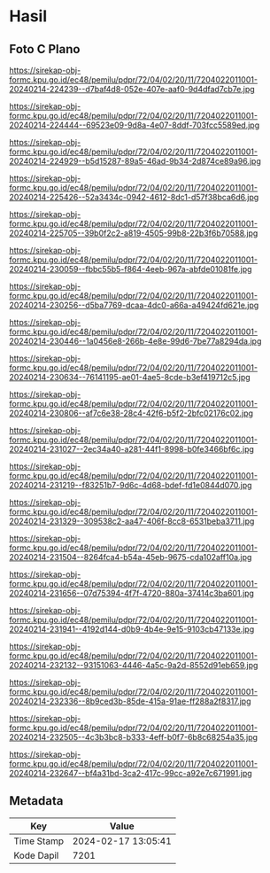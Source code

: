 # Hasil

## Foto C Plano

https://sirekap-obj-formc.kpu.go.id/ec48/pemilu/pdpr/72/04/02/20/11/7204022011001-20240214-224239--d7baf4d8-052e-407e-aaf0-9d4dfad7cb7e.jpg

https://sirekap-obj-formc.kpu.go.id/ec48/pemilu/pdpr/72/04/02/20/11/7204022011001-20240214-224444--69523e09-9d8a-4e07-8ddf-703fcc5589ed.jpg

https://sirekap-obj-formc.kpu.go.id/ec48/pemilu/pdpr/72/04/02/20/11/7204022011001-20240214-224929--b5d15287-89a5-46ad-9b34-2d874ce89a96.jpg

https://sirekap-obj-formc.kpu.go.id/ec48/pemilu/pdpr/72/04/02/20/11/7204022011001-20240214-225426--52a3434c-0942-4612-8dc1-d57f38bca6d6.jpg

https://sirekap-obj-formc.kpu.go.id/ec48/pemilu/pdpr/72/04/02/20/11/7204022011001-20240214-225705--39b0f2c2-a819-4505-99b8-22b3f6b70588.jpg

https://sirekap-obj-formc.kpu.go.id/ec48/pemilu/pdpr/72/04/02/20/11/7204022011001-20240214-230059--fbbc55b5-f864-4eeb-967a-abfde01081fe.jpg

https://sirekap-obj-formc.kpu.go.id/ec48/pemilu/pdpr/72/04/02/20/11/7204022011001-20240214-230256--d5ba7769-dcaa-4dc0-a66a-a49424fd621e.jpg

https://sirekap-obj-formc.kpu.go.id/ec48/pemilu/pdpr/72/04/02/20/11/7204022011001-20240214-230446--1a0456e8-266b-4e8e-99d6-7be77a8294da.jpg

https://sirekap-obj-formc.kpu.go.id/ec48/pemilu/pdpr/72/04/02/20/11/7204022011001-20240214-230634--76141195-ae01-4ae5-8cde-b3ef419712c5.jpg

https://sirekap-obj-formc.kpu.go.id/ec48/pemilu/pdpr/72/04/02/20/11/7204022011001-20240214-230806--af7c6e38-28c4-42f6-b5f2-2bfc02176c02.jpg

https://sirekap-obj-formc.kpu.go.id/ec48/pemilu/pdpr/72/04/02/20/11/7204022011001-20240214-231027--2ec34a40-a281-44f1-8998-b0fe3466bf6c.jpg

https://sirekap-obj-formc.kpu.go.id/ec48/pemilu/pdpr/72/04/02/20/11/7204022011001-20240214-231219--f83251b7-9d6c-4d68-bdef-fd1e0844d070.jpg

https://sirekap-obj-formc.kpu.go.id/ec48/pemilu/pdpr/72/04/02/20/11/7204022011001-20240214-231329--309538c2-aa47-406f-8cc8-6531beba3711.jpg

https://sirekap-obj-formc.kpu.go.id/ec48/pemilu/pdpr/72/04/02/20/11/7204022011001-20240214-231504--8264fca4-b54a-45eb-9675-cda102aff10a.jpg

https://sirekap-obj-formc.kpu.go.id/ec48/pemilu/pdpr/72/04/02/20/11/7204022011001-20240214-231656--07d75394-4f7f-4720-880a-37414c3ba601.jpg

https://sirekap-obj-formc.kpu.go.id/ec48/pemilu/pdpr/72/04/02/20/11/7204022011001-20240214-231941--4192d144-d0b9-4b4e-9e15-9103cb47133e.jpg

https://sirekap-obj-formc.kpu.go.id/ec48/pemilu/pdpr/72/04/02/20/11/7204022011001-20240214-232132--93151063-4446-4a5c-9a2d-8552d91eb659.jpg

https://sirekap-obj-formc.kpu.go.id/ec48/pemilu/pdpr/72/04/02/20/11/7204022011001-20240214-232336--8b9ced3b-85de-415a-91ae-ff288a2f8317.jpg

https://sirekap-obj-formc.kpu.go.id/ec48/pemilu/pdpr/72/04/02/20/11/7204022011001-20240214-232505--4c3b3bc8-b333-4eff-b0f7-6b8c68254a35.jpg

https://sirekap-obj-formc.kpu.go.id/ec48/pemilu/pdpr/72/04/02/20/11/7204022011001-20240214-232647--bf4a31bd-3ca2-417c-99cc-a92e7c671991.jpg


## Metadata

| Key        | Value               |
| ---------- | ------------------- |
| Time Stamp | 2024-02-17 13:05:41 |
| Kode Dapil | 7201                |



